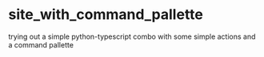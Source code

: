 # site_with_command_pallette
 trying out a simple python-typescript combo with some simple actions and a command pallette
